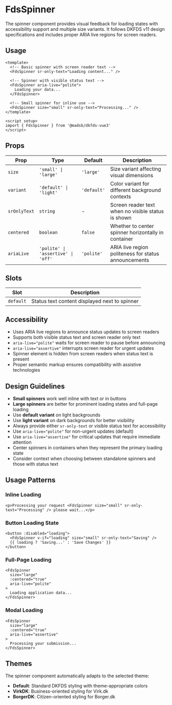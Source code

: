 # FdsSpinner

The spinner component provides visual feedback for loading states with accessibility support and multiple size variants. It follows DKFDS v11 design specifications and includes proper ARIA live regions for screen readers.

## Usage

```vue
<template>
  <!-- Basic spinner with screen reader text -->
  <FdsSpinner sr-only-text="Loading content..." />

  <!-- Spinner with visible status text -->
  <FdsSpinner aria-live="polite">
    Loading your data...
  </FdsSpinner>

  <!-- Small spinner for inline use -->
  <FdsSpinner size="small" sr-only-text="Processing..." />
</template>

<script setup>
import { FdsSpinner } from '@madsb/dkfds-vue3'
</script>
```

## Props

| Prop         | Type                              | Default     | Description                                               |
| ------------ | --------------------------------- | ----------- | --------------------------------------------------------- |
| `size`       | `'small' \| 'large'`               | `'large'`   | Size variant affecting visual dimensions                  |
| `variant`    | `'default' \| 'light'`             | `'default'` | Color variant for different background contexts          |
| `srOnlyText` | `string`                          | -           | Screen reader text when no visible status is shown      |
| `centered`   | `boolean`                         | `false`     | Whether to center spinner horizontally in container     |
| `ariaLive`   | `'polite' \| 'assertive' \| 'off'` | `'polite'`  | ARIA live region politeness for status announcements   |

## Slots

| Slot      | Description                                              |
| --------- | -------------------------------------------------------- |
| `default` | Status text content displayed next to spinner          |

## Accessibility

- Uses ARIA live regions to announce status updates to screen readers
- Supports both visible status text and screen reader only text
- `aria-live="polite"` waits for screen reader to pause before announcing
- `aria-live="assertive"` interrupts screen reader for urgent updates
- Spinner element is hidden from screen readers when status text is present
- Proper semantic markup ensures compatibility with assistive technologies

## Design Guidelines

- **Small spinners** work well inline with text or in buttons
- **Large spinners** are better for prominent loading states and full-page loading
- Use **default variant** on light backgrounds
- Use **light variant** on dark backgrounds for better visibility
- Always provide either `sr-only-text` or visible status text for accessibility
- Use `aria-live="polite"` for non-urgent updates (default)
- Use `aria-live="assertive"` for critical updates that require immediate attention
- Center spinners in containers when they represent the primary loading state
- Consider context when choosing between standalone spinners and those with status text

## Usage Patterns

### Inline Loading
```vue
<p>Processing your request <FdsSpinner size="small" sr-only-text="Processing" /> please wait...</p>
```

### Button Loading State
```vue
<button :disabled="loading">
  <FdsSpinner v-if="loading" size="small" sr-only-text="Saving" />
  {{ loading ? 'Saving...' : 'Save Changes' }}
</button>
```

### Full-Page Loading
```vue
<FdsSpinner 
  size="large" 
  :centered="true" 
  aria-live="polite"
>
  Loading application data...
</FdsSpinner>
```

### Modal Loading
```vue
<FdsSpinner 
  size="large" 
  :centered="true" 
  aria-live="assertive"
>
  Processing your submission...
</FdsSpinner>
```

## Themes

The spinner component automatically adapts to the selected theme:
- **Default**: Standard DKFDS styling with theme-appropriate colors
- **VirkDK**: Business-oriented styling for Virk.dk
- **BorgerDK**: Citizen-oriented styling for Borger.dk
